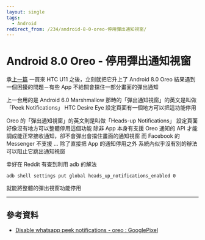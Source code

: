 ```yaml
---
layout: single
tags:
  - Android
redirect_from: /234/android-8-0-oreo-停用彈出通知視窗/
---
```


# Android 8.0 Oreo - 停用彈出通知視窗

承[上一篇](2018-04-13-android-no-preferred-sim-selected-for-sending-sms-messages.md)
一買來 HTC U11 之後，立刻就把它升上了 Android 8.0 Oreo
結果遇到一個困擾的問題－有些 App 不給關會擋住一部分畫面的彈出通知

<!--more-->


上一台用的是 Android 6.0 Marshmallow
那時的「彈出通知視窗」的英文是叫做「Peek Notifications」
HTC Desire Eye 設定頁面有一個地方可以把這功能停用

Oreo 的「彈出通知視窗」的英文則是叫做「Heads-up Notifications」
設定頁面好像沒有地方可以整體停用這個功能
除非 App 本身有支援 Oreo 通知的 API
才能調成能正常接收通知，卻不會彈出會擋住畫面的通知視窗
而 Facebook 的 Messenger 不支援 ...
除了直接把 App 的通知停用之外
系統內似乎沒有別的辦法可以阻止它跳出通知視窗

幸好在 Reddit 有查到利用 adb 的解法

```shell
adb shell settings put global heads_up_notifications_enabled 0
```

就能將整體的彈出視窗功能停用

---

## 參考資料

* [Disable whatsapp peek notifications - oreo : GooglePixel](https://redd.it/74tdsn)
